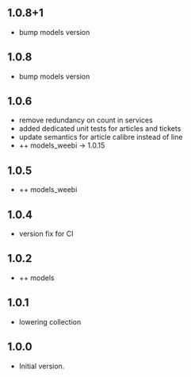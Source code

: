 ## 1.0.8+1

- bump models version

## 1.0.8

- bump models version

## 1.0.6 

- remove redundancy on count in services
- added dedicated unit tests for articles and tickets
- update semantics for article calibre instead of line
- ++ models_weebi -> 1.0.15

## 1.0.5

- ++ models_weebi

## 1.0.4

- version fix for CI

## 1.0.2

- ++ models

## 1.0.1

- lowering collection 

## 1.0.0

- Initial version.
